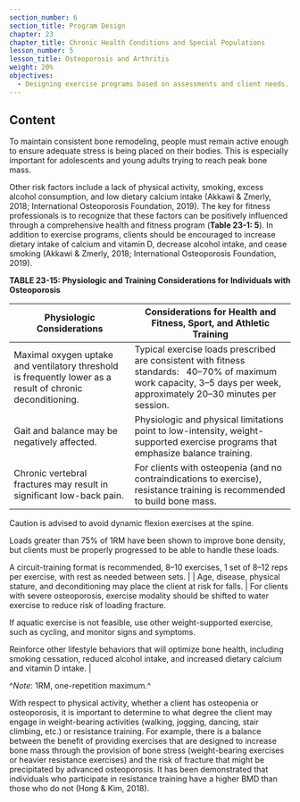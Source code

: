 ```yaml
---
section_number: 6
section_title: Program Design
chapter: 23
chapter_title: Chronic Health Conditions and Special Populations
lesson_number: 5
lesson_title: Osteoporosis and Arthritis
weight: 20%
objectives:
  - Designing exercise programs based on assessments and client needs.
---
```


## Content
To maintain consistent bone remodeling, people must remain active enough to ensure adequate stress is being placed on their bodies. This is especially important for adolescents and young adults trying to reach peak bone mass.

Other risk factors include a lack of physical activity, smoking, excess alcohol consumption, and low dietary calcium intake (Akkawi & Zmerly, 2018; International Osteoporosis Foundation, 2019). The key for fitness professionals is to recognize that these factors can be positively influenced through a comprehensive health and fitness program (**Table 23-1: 5**). In addition to exercise programs, clients should be encouraged to increase dietary intake of calcium and vitamin D, decrease alcohol intake, and cease smoking (Akkawi & Zmerly, 2018; International Osteoporosis Foundation, 2019).

**TABLE 23-15: Physiologic and Training Considerations for Individuals with Osteoporosis**

| Physiologic Considerations | Considerations for Health and Fitness, Sport, and Athletic Training |
|---|---|
| Maximal oxygen uptake and ventilatory threshold is frequently lower as a result of chronic deconditioning. | Typical exercise loads prescribed are consistent with fitness standards:   40–70% of maximum work capacity, 3–5 days per week, approximately 20–30 minutes per session. |
| Gait and balance may be negatively affected. | Physiologic and physical limitations point to low-intensity, weight-supported exercise programs that emphasize balance training. |
| Chronic vertebral fractures may result in significant low-back pain. | For clients with osteopenia (and no contraindications to exercise), resistance training is recommended to build bone mass.

Caution is advised to avoid dynamic flexion exercises at the spine.

Loads greater than 75% of 1RM have been shown to improve bone density, but clients must be properly progressed to be able to handle these loads.

A circuit-training format is recommended, 8–10 exercises, 1 set of 8–12 reps per exercise, with rest as needed between sets. |
| Age, disease, physical stature, and deconditioning may place the client at risk for falls. | For clients with severe osteoporosis, exercise modality should be shifted to water exercise to reduce risk of loading fracture.

If aquatic exercise is not feasible, use other weight-supported exercise, such as cycling, and monitor signs and symptoms.

Reinforce other lifestyle behaviors that will optimize bone health, including smoking cessation, reduced alcohol intake, and increased dietary calcium and vitamin D intake. |

^*Note*: 1RM, one-repetition maximum.^

With respect to physical activity, whether a client has osteopenia or osteoporosis, it is important to determine to what degree the client may engage in weight-bearing activities (walking, jogging, dancing, stair climbing, etc.) or resistance training. For example, there is a balance between the benefit of providing exercises that are designed to increase bone mass through the provision of bone stress (weight-bearing exercises or heavier resistance exercises) and the risk of fracture that might be precipitated by advanced osteoporosis. It has been demonstrated that individuals who participate in resistance training have a higher BMD than those who do not (Hong & Kim, 2018).